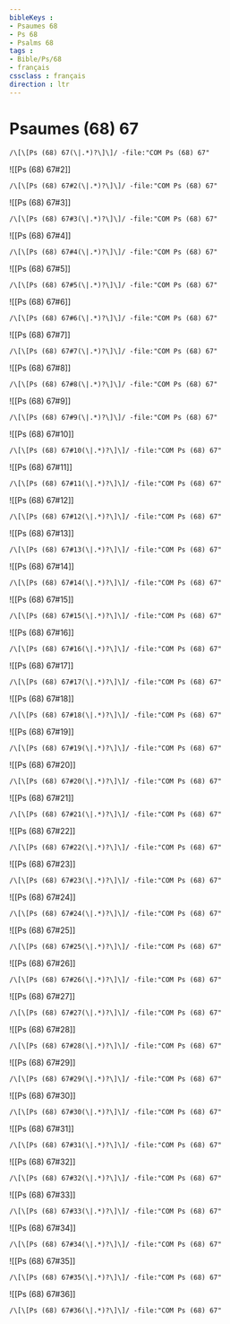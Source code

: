 ```yaml
---
bibleKeys : 
- Psaumes 68
- Ps 68
- Psalms 68
tags : 
- Bible/Ps/68
- français
cssclass : français
direction : ltr
---
```


# Psaumes (68) 67

```query
/\[\[Ps (68) 67(\|.*)?\]\]/ -file:"COM Ps (68) 67"
```



![[Ps (68) 67#2]]

```query
/\[\[Ps (68) 67#2(\|.*)?\]\]/ -file:"COM Ps (68) 67"
```

![[Ps (68) 67#3]]

```query
/\[\[Ps (68) 67#3(\|.*)?\]\]/ -file:"COM Ps (68) 67"
```

![[Ps (68) 67#4]]

```query
/\[\[Ps (68) 67#4(\|.*)?\]\]/ -file:"COM Ps (68) 67"
```

![[Ps (68) 67#5]]

```query
/\[\[Ps (68) 67#5(\|.*)?\]\]/ -file:"COM Ps (68) 67"
```

![[Ps (68) 67#6]]

```query
/\[\[Ps (68) 67#6(\|.*)?\]\]/ -file:"COM Ps (68) 67"
```

![[Ps (68) 67#7]]

```query
/\[\[Ps (68) 67#7(\|.*)?\]\]/ -file:"COM Ps (68) 67"
```

![[Ps (68) 67#8]]

```query
/\[\[Ps (68) 67#8(\|.*)?\]\]/ -file:"COM Ps (68) 67"
```

![[Ps (68) 67#9]]

```query
/\[\[Ps (68) 67#9(\|.*)?\]\]/ -file:"COM Ps (68) 67"
```

![[Ps (68) 67#10]]

```query
/\[\[Ps (68) 67#10(\|.*)?\]\]/ -file:"COM Ps (68) 67"
```

![[Ps (68) 67#11]]

```query
/\[\[Ps (68) 67#11(\|.*)?\]\]/ -file:"COM Ps (68) 67"
```

![[Ps (68) 67#12]]

```query
/\[\[Ps (68) 67#12(\|.*)?\]\]/ -file:"COM Ps (68) 67"
```

![[Ps (68) 67#13]]

```query
/\[\[Ps (68) 67#13(\|.*)?\]\]/ -file:"COM Ps (68) 67"
```

![[Ps (68) 67#14]]

```query
/\[\[Ps (68) 67#14(\|.*)?\]\]/ -file:"COM Ps (68) 67"
```

![[Ps (68) 67#15]]

```query
/\[\[Ps (68) 67#15(\|.*)?\]\]/ -file:"COM Ps (68) 67"
```

![[Ps (68) 67#16]]

```query
/\[\[Ps (68) 67#16(\|.*)?\]\]/ -file:"COM Ps (68) 67"
```

![[Ps (68) 67#17]]

```query
/\[\[Ps (68) 67#17(\|.*)?\]\]/ -file:"COM Ps (68) 67"
```

![[Ps (68) 67#18]]

```query
/\[\[Ps (68) 67#18(\|.*)?\]\]/ -file:"COM Ps (68) 67"
```

![[Ps (68) 67#19]]

```query
/\[\[Ps (68) 67#19(\|.*)?\]\]/ -file:"COM Ps (68) 67"
```

![[Ps (68) 67#20]]

```query
/\[\[Ps (68) 67#20(\|.*)?\]\]/ -file:"COM Ps (68) 67"
```

![[Ps (68) 67#21]]

```query
/\[\[Ps (68) 67#21(\|.*)?\]\]/ -file:"COM Ps (68) 67"
```

![[Ps (68) 67#22]]

```query
/\[\[Ps (68) 67#22(\|.*)?\]\]/ -file:"COM Ps (68) 67"
```

![[Ps (68) 67#23]]

```query
/\[\[Ps (68) 67#23(\|.*)?\]\]/ -file:"COM Ps (68) 67"
```

![[Ps (68) 67#24]]

```query
/\[\[Ps (68) 67#24(\|.*)?\]\]/ -file:"COM Ps (68) 67"
```

![[Ps (68) 67#25]]

```query
/\[\[Ps (68) 67#25(\|.*)?\]\]/ -file:"COM Ps (68) 67"
```

![[Ps (68) 67#26]]

```query
/\[\[Ps (68) 67#26(\|.*)?\]\]/ -file:"COM Ps (68) 67"
```

![[Ps (68) 67#27]]

```query
/\[\[Ps (68) 67#27(\|.*)?\]\]/ -file:"COM Ps (68) 67"
```

![[Ps (68) 67#28]]

```query
/\[\[Ps (68) 67#28(\|.*)?\]\]/ -file:"COM Ps (68) 67"
```

![[Ps (68) 67#29]]

```query
/\[\[Ps (68) 67#29(\|.*)?\]\]/ -file:"COM Ps (68) 67"
```

![[Ps (68) 67#30]]

```query
/\[\[Ps (68) 67#30(\|.*)?\]\]/ -file:"COM Ps (68) 67"
```

![[Ps (68) 67#31]]

```query
/\[\[Ps (68) 67#31(\|.*)?\]\]/ -file:"COM Ps (68) 67"
```

![[Ps (68) 67#32]]

```query
/\[\[Ps (68) 67#32(\|.*)?\]\]/ -file:"COM Ps (68) 67"
```

![[Ps (68) 67#33]]

```query
/\[\[Ps (68) 67#33(\|.*)?\]\]/ -file:"COM Ps (68) 67"
```

![[Ps (68) 67#34]]

```query
/\[\[Ps (68) 67#34(\|.*)?\]\]/ -file:"COM Ps (68) 67"
```

![[Ps (68) 67#35]]

```query
/\[\[Ps (68) 67#35(\|.*)?\]\]/ -file:"COM Ps (68) 67"
```

![[Ps (68) 67#36]]

```query
/\[\[Ps (68) 67#36(\|.*)?\]\]/ -file:"COM Ps (68) 67"
```


